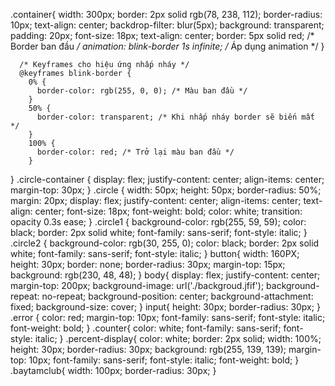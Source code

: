 .container{
    width: 300px;
    border: 2px solid rgb(78, 238, 112);
    border-radius: 10px;
    text-align: center;
    backdrop-filter: blur(5px);
    background: transparent;
    padding: 20px;
    font-size: 18px;
    text-align: center;
    border: 5px solid red; /* Border ban đầu */
    animation: blink-border 1s infinite; /* Áp dụng animation */
      }
      
      /* Keyframes cho hiệu ứng nhấp nháy */
      @keyframes blink-border {
        0% {
          border-color: rgb(255, 0, 0); /* Màu ban đầu */
        }
        50% {
          border-color: transparent; /* Khi nhấp nháy border sẽ biến mất */
        }
        100% {
          border-color: red; /* Trở lại màu ban đầu */
        }
}
.circle-container {
    display: flex;
    justify-content: center;
    align-items: center;
    margin-top: 30px;
}
.circle {
    width: 50px;
    height: 50px;
    border-radius: 50%;
    margin: 20px;
    display: flex;
    justify-content: center;
    align-items: center;
    text-align: center;
    font-size: 18px;
    font-weight: bold;
    color: white;
    transition: opacity 0.3s ease;
}
.circle1 {
    background-color: rgb(255, 59, 59);
    color: black;
    border: 2px solid white;
    font-family: sans-serif;
    font-style: italic;
}
.circle2 {
    background-color: rgb(30, 255, 0);
    color: black;
    border: 2px solid white;
    font-family: sans-serif;
    font-style: italic;
}
button{
    width: 160PX;
    height: 30px;
    border: none;
    border-radius: 30px;
    margin-top: 15px;
    background: rgb(230, 48, 48);
}
body{
    display: flex;
    justify-content: center;
    margin-top: 200px;
    background-image: url('./backgroud.jfif');
    background-repeat: no-repeat;
    background-position: center;
    background-attachment: fixed;
    background-size: cover;
}
input{
    height: 30px;
    border-radius: 30px;
}
.error {
  color: red;
  margin-top: 10px;
  font-family: sans-serif;
  font-style: italic;
  font-weight: bold;
}
.counter{
  color: white;
  font-family: sans-serif;
  font-style: italic;
}
.percent-display{
  color: white;
  border: 2px solid;
  width: 100%;
  height: 30px;
  border-radius: 30px;
  background: rgb(255, 139, 139);
  margin-top: 10px;
  font-family: sans-serif;
  font-style: italic;
  font-weight: bold;
}
.baytamclub{
  width: 100px;
  border-radius: 30px;
}
